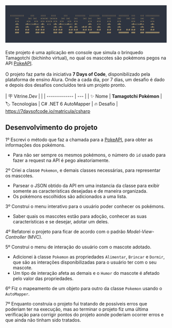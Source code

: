 ![Palavra 'Tamagotchi' em caracteres](./src/Image/readme-capa.png#vitrinedev)
--------------------

Este projeto é uma aplicação em console que simula o brinquedo Tamagotchi (bichinho virtual), no qual os mascotes são pokémons pegos na API [PokeAPI](https://pokeapi.co/api/v2/pokemon/).  
<br>
O projeto faz parte da iniciativa **7 Days of Code**, disponibilizado pela plataforma de ensino Alura. Onde a cada dia, por 7 dias, um desafio é dado e depois dos desafios concluídos terá um projeto pronto.  
<br>
| :placard: Vitrine.Dev |     |
| -------------  | --- |
| :sparkles: Nome        | **Tamagotchi Pokémon**
| :label: Tecnologias | C# .NET 6 AutoMapper
| :fire: Desafio     | https://7daysofcode.io/matricula/csharp


## Desenvolvimento do projeto

1º Escrevi o método que faz a chamada para a [PokeAPI](https://pokeapi.co/api/v2/pokemon/), para obter as informações dos pokémons.
  - Para não ser sempre os mesmos pokémons, o número do `id` usado para fazer a request na API é pego aleatoriamente.  

2º Criei a classe `Pokemon`, e demais classes necessárias, para representar os mascotes.
  - Parsear o JSON obtido da API em uma instancia da classe para exibir somente as características desejadas e de maneira organizada.
  - Os pokémons escolhidos são adicionados a uma lista.  
  
3º Construi o menu interativo para o usuário poder conhecer os pokémons.
  - Saber quais os mascotes estão para adoção, conhecer as suas características e se desejar, adotar um deles.

4º Refatorei o projeto para ficar de acordo com o padrão *Model-View-Controller* (MVC).  

5º Construi o menu de interação do usuário com o mascote adotado.
  - Adicionei à classe `Pokemon` as propriedades `Alimentar`, `Brincar` e `Dormir`, que são as interações disponibilizadas para o usuário ter com o seu mascote.
  - Um tipo de interação afeta as demais e o `Humor` do mascote é afetado pelo valor das propriedades.

6º Fiz o mapeamento de um objeto para outro da classe `Pokemon` usando o `AutoMapper`.

7º Enquanto construia o projeto fui tratando de possíveis erros que poderiam ter na execução, mas ao terminar o projeto fiz uma última verificação para corrigir pontos do projeto aonde poderiam ocorrer erros e que ainda não tinham sido tratados.


